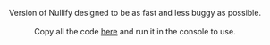 <p align="center">Version of Nullify designed to be as fast and less buggy as possible.<br><br>
Copy all the code <a href="https://tonicgaro.github.io/nullify/main.js">here</a> and run it in the console to use.</p>
